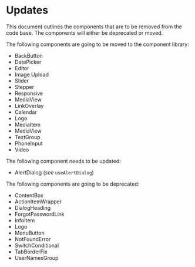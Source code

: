 # Updates

This document outlines the components that are to be removed from the code base. The components will either be deprecated or moved.

The following components are going to be moved to the component library:

* BackButton
* DatePicker
* Editor
* Image Upload
* Slider
* Stepper
* Responsive
* MediaView
* LinkOverlay
* Calendar
* Logo
* MediaItem
* MediaView
* TextGroup
* PhoneInput
* Video

The following component needs to be updated: 

* AlertDialog (*see* `useAlertDialog`)

The following components are going to be deprecated:

* ContentBox
* ActionItemWrapper
* DialogHeading
* ForgotPasswordLink
* InfoItem
* Logo
* MenuButton
* NotFoundError
* SwitchConditional
* TabBorderFix
* UserNamesGroup
